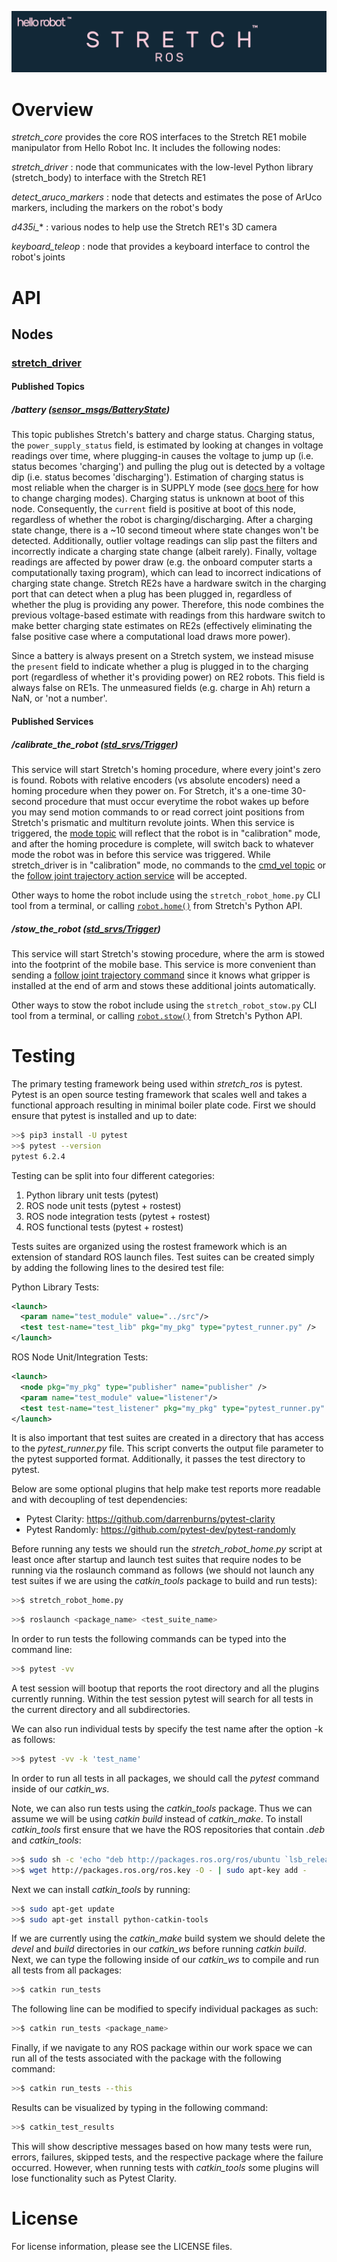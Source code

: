 ![](../images/banner.png)

# Overview

*stretch_core* provides the core ROS interfaces to the Stretch RE1 mobile manipulator from Hello Robot Inc. It includes the following nodes:

*stretch_driver* : node that communicates with the low-level Python library (stretch_body) to interface with the Stretch RE1

*detect_aruco_markers* : node that detects and estimates the pose of ArUco markers, including the markers on the robot's body

*d435i_** : various nodes to help use the Stretch RE1's 3D camera

*keyboard_teleop* : node that provides a keyboard interface to control the robot's joints

# API

## Nodes

### [stretch_driver](./nodes/stretch_driver)

#### Published Topics

##### /battery ([sensor_msgs/BatteryState](https://docs.ros.org/en/noetic/api/sensor_msgs/html/msg/BatteryState.html))

This topic publishes Stretch's battery and charge status. Charging status, the `power_supply_status` field, is estimated by looking at changes in voltage readings over time, where plugging-in causes the voltage to jump up (i.e. status becomes 'charging') and pulling the plug out is detected by a voltage dip (i.e. status becomes 'discharging'). Estimation of charging status is most reliable when the charger is in SUPPLY mode (see [docs here](https://docs.hello-robot.com/0.2/stretch-hardware-guides/docs/battery_maintenance_guide_re1/#charger) for how to change charging modes). Charging status is unknown at boot of this node. Consequently, the `current` field is positive at boot of this node, regardless of whether the robot is charging/discharging. After a charging state change, there is a ~10 second timeout where state changes won't be detected. Additionally, outlier voltage readings can slip past the filters and incorrectly indicate a charging state change (albeit rarely). Finally, voltage readings are affected by power draw (e.g. the onboard computer starts a computationally taxing program), which can lead to incorrect indications of charging state change. Stretch RE2s have a hardware switch in the charging port that can detect when a plug has been plugged in, regardless of whether the plug is providing any power. Therefore, this node combines the previous voltage-based estimate with readings from this hardware switch to make better charging state estimates on RE2s (effectively eliminating the false positive case where a computational load draws more power).

Since a battery is always present on a Stretch system, we instead misuse the `present` field to indicate whether a plug is plugged in to the charging port (regardless of whether it's providing power) on RE2 robots. This field is always false on RE1s. The unmeasured fields (e.g. charge in Ah) return a NaN, or 'not a number'.

#### Published Services

##### /calibrate_the_robot ([std_srvs/Trigger](https://docs.ros.org/en/noetic/api/std_srvs/html/srv/Trigger.html))

This service will start Stretch's homing procedure, where every joint's zero is found. Robots with relative encoders (vs absolute encoders) need a homing procedure when they power on. For Stretch, it's a one-time 30-second procedure that must occur everytime the robot wakes up before you may send motion commands to or read correct joint positions from Stretch's prismatic and multiturn revolute joints. When this service is triggered, the [mode topic](#mode-std_msgsstring) will reflect that the robot is in "calibration" mode, and after the homing procedure is complete, will switch back to whatever mode the robot was in before this service was triggered. While stretch_driver is in "calibration" mode, no commands to the [cmd_vel topic](#TODO) or the [follow joint trajectory action service](#TODO) will be accepted.

Other ways to home the robot include using the `stretch_robot_home.py` CLI tool from a terminal, or calling [`robot.home()`](https://docs.hello-robot.com/0.2/stretch-tutorials/stretch_body/tutorial_stretch_body_api/#stretch_body.robot.Robot.home) from Stretch's Python API.

##### /stow_the_robot ([std_srvs/Trigger](https://docs.ros.org/en/noetic/api/std_srvs/html/srv/Trigger.html))

This service will start Stretch's stowing procedure, where the arm is stowed into the footprint of the mobile base. This service is more convenient than sending a [follow joint trajectory command](#TODO) since it knows what gripper is installed at the end of arm and stows these additional joints automatically.

Other ways to stow the robot include using the `stretch_robot_stow.py` CLI tool from a terminal, or calling [`robot.stow()`](https://docs.hello-robot.com/0.2/stretch-tutorials/stretch_body/tutorial_stretch_body_api/#stretch_body.robot.Robot.stow) from Stretch's Python API.

# Testing

The primary testing framework being used within *stretch_ros* is pytest. Pytest is an open source testing framework that scales well and takes a functional approach resulting in minimal boiler plate code. First we should ensure that pytest is installed and up to date:


```bash
>>$ pip3 install -U pytest
>>$ pytest --version
pytest 6.2.4
```
Testing can be split into four different categories:

1. Python library unit tests (pytest)
2. ROS node unit tests (pytest + rostest)
3. ROS node integration tests (pytest + rostest)
4. ROS functional tests (pytest + rostest)

Tests suites are organized using the rostest framework which is an extension of standard ROS launch files. Test suites can be created simply by adding the following lines to the desired test file:

Python Library Tests:

```xml
<launch>
  <param name="test_module" value="../src"/>
  <test test-name="test_lib" pkg="my_pkg" type="pytest_runner.py" />
</launch>
```

ROS Node Unit/Integration Tests:

```xml
<launch>
  <node pkg="my_pkg" type="publisher" name="publisher" />
  <param name="test_module" value="listener"/>
  <test test-name="test_listener" pkg="my_pkg" type="pytest_runner.py" />
</launch>
```

It is also important that test suites are created in a directory that has access to the *pytest_runner.py* file. This script converts the output file parameter to the pytest supported format. Additionally, it passes the test directory to pytest.

Below are some optional plugins that help make test reports more readable and with decoupling of test dependencies:

 * Pytest Clarity: https://github.com/darrenburns/pytest-clarity
 * Pytest Randomly: https://github.com/pytest-dev/pytest-randomly

Before running any tests we should run the *stretch_robot_home.py* script at least once after startup and launch test suites that require nodes to be running via the roslaunch command as follows (we should not launch any test suites if we are using the *catkin_tools* package to build and run tests):

```bash
>>$ stretch_robot_home.py
```

```bash
>>$ roslaunch <package_name> <test_suite_name>
```

In order to run tests the following commands can be typed into the command line:

```bash
>>$ pytest -vv
```
A test session will bootup that reports the root directory and all the plugins currently running. Within the test session pytest will search for all tests in the current directory and all subdirectories.

We can also run individual tests by specify the test name after the option -k as follows:

```bash
>>$ pytest -vv -k 'test_name'
```
In order to run all tests in all packages, we should call the *pytest* command inside of our *catkin_ws*.

Note, we can also run tests using the *catkin_tools* package. Thus we can assume we will be using *catkin build* instead of *catkin_make*. To install *catkin_tools* first ensure that we have the ROS repositories that contain *.deb* and *catkin_tools*:

```bash
>>$ sudo sh -c 'echo "deb http://packages.ros.org/ros/ubuntu `lsb_release -sc` main" > /etc/apt/sources.list.d/ros-latest.list'
>>$ wget http://packages.ros.org/ros.key -O - | sudo apt-key add -
```

Next we can install *catkin_tools* by running:

```bash
>>$ sudo apt-get update
>>$ sudo apt-get install python-catkin-tools
```

If we are currently using the *catkin_make* build system we should delete the *devel* and *build* directories in our *catkin_ws* before running *catkin build*. Next, we can type the following inside of our *catkin_ws* to compile and run all tests from all packages:

```bash
>>$ catkin run_tests
```

The following line can be modified to specify individual packages as such:

```bash
>>$ catkin run_tests <package_name>
```

Finally, if we navigate to any ROS package within our work space we can run all of the tests associated with the package with the following command:

```bash
>>$ catkin run_tests --this
```

Results can be visualized by typing in the following command:

```bash
>>$ catkin_test_results
```

This will show descriptive messages based on how many tests were run, errors, failures, skipped tests, and the respective package where the failure occurred. However, when running tests with *catkin_tools* some plugins will lose functionality such as Pytest Clarity.


# License

For license information, please see the LICENSE files.
